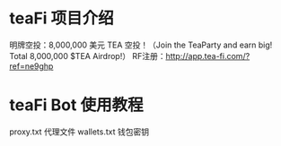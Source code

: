 # teaFi 项目介绍
明牌空投：8,000,000 美元 TEA 空投！（Join the TeaParty and earn big! Total 8,000,000 $TEA Airdrop!）
RF注册：http://app.tea-fi.com/?ref=ne9ghp

# teaFi Bot 使用教程
proxy.txt 代理文件
wallets.txt 钱包密钥
